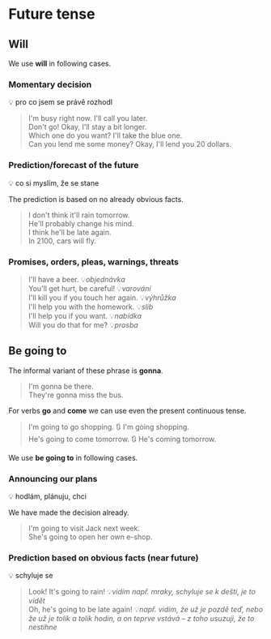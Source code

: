 # Future tense

## Will

We use **will** in following cases.

### Momentary decision

💡 pro co jsem se právě rozhodl

> I'm busy right now. I'll call you later. <br/>
> Don't go! Okay, I'll stay a bit longer. <br/>
> Which one do you want? I'll take the blue one. <br/>
> Can you lend me some money? Okay, I'll lend you 20 dollars. <br/>

### Prediction/forecast of the future

💡 co si myslím, že se stane

The prediction is based on no already obvious facts.

> I don't think it'll rain tomorrow. <br/>
> He'll probably change his mind. <br/>
> I think he'll be late again. <br/>
> In 2100, cars will fly. <br/>

### Promises, orders, pleas, warnings, threats

> I'll have a beer. 💡*objednávka* <br/>
> You'll get hurt, be careful! 💡*varování* <br/>
> I'll kill you if you touch her again. 💡*výhrůžka* <br/>
> I'll help you with the homework. 💡*slib* <br/>
> I'll help you if you want. 💡*nabídka* <br/>
> Will you do that for me? 💡*prosba* <br/>

## Be going to

The informal variant of these phrase is **gonna**.

> I'm gonna be there. <br/>
> They're gonna miss the bus. <br/>

For verbs **go** and **come** we can use even the present continuous tense.

> I'm going to go shopping. 🔃 I'm going shopping. <br/>
> He's going to come tomorrow. 🔃 He's coming tomorrow. <br/>

We use **be going to** in following cases.

### Announcing our plans

💡 hodlám, plánuju, chci

We have made the decision already.

> I'm going to visit Jack next week. <br/>
> She's going to open her own e-shop. <br/>

### Prediction based on obvious facts (near future)

💡 schyluje se

> Look! It's going to rain! 💡*vidím např. mraky, schyluje se k dešti, je to vidět* <br/>
> Oh, he's going to be late again! 💡*např. vidím, že už je pozdě teď, nebo že už je tolik a tolik hodin, a on teprve
vstává – z toho usuzuji, že to nestihne* <br/>

